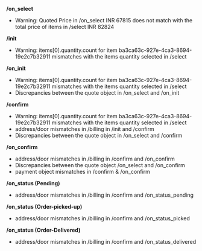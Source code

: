 **/on_select**
- Warning: Quoted Price in /on_select INR 67815 does not match with the total price of items in /select INR 82824

**/init**
- Warning: items[0].quantity.count for item ba3ca63c-927e-4ca3-8694-19e2c7b32911 mismatches with the items quantity selected in /select

**/on_init**
- Warning: items[0].quantity.count for item ba3ca63c-927e-4ca3-8694-19e2c7b32911 mismatches with the items quantity selected in /select
- Discrepancies between the quote object in /on_select and /on_init

**/confirm**
- Warning: items[0].quantity.count for item ba3ca63c-927e-4ca3-8694-19e2c7b32911 mismatches with the items quantity selected in /select
- address/door mismatches in /billing in /init and /confirm
- Discrepancies between the quote object in /on_select and /confirm

**/on_confirm**
- address/door mismatches in /billing in /confirm and /on_confirm
- Discrepancies between the quote object /on_select and /on_confirm
- payment object mismatches in /confirm & /on_confirm

**/on_status (Pending)**
- address/door mismatches in /billing in /confirm and /on_status_pending

**/on_status (Order-picked-up)**
- address/door mismatches in /billing in /confirm and /on_status_picked

**/on_status (Order-Delivered)**
- address/door mismatches in /billing in /confirm and /on_status_delivered

